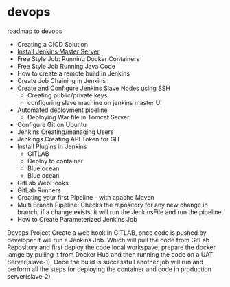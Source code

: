 # devops
roadmap to devops


* Creating a CICD Solution
* [Install Jenkins Master Server](https://github.com/jawad1989/devops/tree/master/Jenkins)
* Free Style Job: Running Docker Containers
* Free Style Job Running Java Code
* How to create a remote build in Jenkins
* Create Job Chaining in Jenkins
* Create and Configure Jenkins Slave Nodes using SSH 
  * Creating public/private keys
  * configuring slave machine on jenkins master UI
* Automated deployment pipeline
  * Deploying War file in Tomcat Server
* Configure Git on Ubuntu
* Jenkins Creating/managing Users
* Jenkings Creating API Token for GIT
* Install Plugins in Jenkins 
  * GITLAB
  * Deploy to container
  * Blue ocean
  * Blue ocean
* GitLab WebHooks
* GitLab Runners
* Creating your first Pipeline - with apache Maven
* Multi Branch Pipeline: Checks the repository for any new change in branch, if a change exists, it will run the JenkinsFile and run the pipeline.
* How to Create Parameterized Jenkins Job

Devops Project
Create a web hook in GITLAB, once code is pushed by developer it will run a Jenkins Job. Which will pull the code from GitLab Repository and first deploy the code local workspave, prepare the docker iamge by pulling it from Docker Hub and then running the code on a UAT Server(slave-1). Once the build is successfull another job will run and perform all the steps for deploying the container and code in production server(slave-2) 
